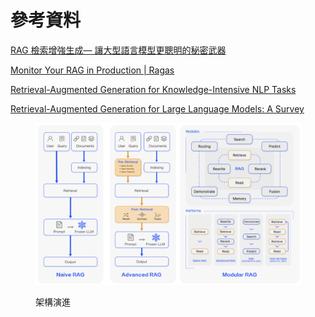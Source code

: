 # 參考資料

[RAG 檢索增強生成— 讓大型語言模型更聰明的秘密武器](https://blog.infuseai.io/rag-retrieval-augmented-generation-introduction-a5854cb6393e)

[Monitor Your RAG in Production | Ragas](https://docs.ragas.io/en/stable/getstarted/monitoring.html)

[Retrieval-Augmented Generation for Knowledge-Intensive NLP Tasks](https://arxiv.org/abs/2005.11401)

[Retrieval-Augmented Generation for Large Language Models: A Survey](https://arxiv.org/abs/2312.10997)

<figure><img src="../.gitbook/assets/image (1).png" alt=""><figcaption><p>架構演進</p></figcaption></figure>
